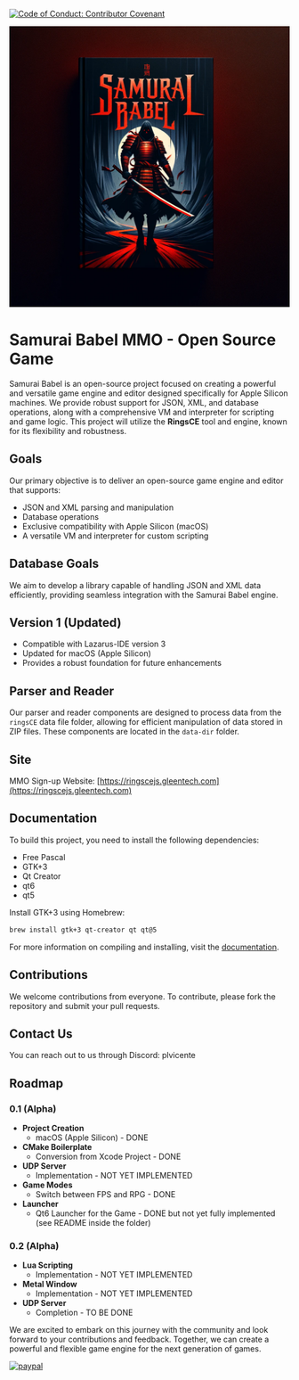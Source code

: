 [![Code of Conduct: Contributor Covenant](https://img.shields.io/badge/code_of_conduct-contributor_covenant-14cc21)](https://github.com/EthicalSource/contributor_covenant)

![Screenshot](SamuraiBabel_Premiere.png)

# Samurai Babel MMO - Open Source Game

Samurai Babel is an open-source project focused on creating a powerful and versatile game engine and editor designed specifically for Apple Silicon machines. We provide robust support for JSON, XML, and database operations, along with a comprehensive VM and interpreter for scripting and game logic. This project will utilize the **RingsCE** tool and engine, known for its flexibility and robustness.

## Goals
Our primary objective is to deliver an open-source game engine and editor that supports:
- JSON and XML parsing and manipulation
- Database operations
- Exclusive compatibility with Apple Silicon (macOS)
- A versatile VM and interpreter for custom scripting

## Database Goals
We aim to develop a library capable of handling JSON and XML data efficiently, providing seamless integration with the Samurai Babel engine.

## Version 1 (Updated)
- Compatible with Lazarus-IDE version 3
- Updated for macOS (Apple Silicon)
- Provides a robust foundation for future enhancements

## Parser and Reader
Our parser and reader components are designed to process data from the `ringsCE` data file folder, allowing for efficient manipulation of data stored in ZIP files. These components are located in the `data-dir` folder.

## Site
MMO Sign-up Website: [https://ringscejs.gleentech.com](https://ringscejs.gleentech.com)

## Documentation
To build this project, you need to install the following dependencies:
- Free Pascal
- GTK+3
- Qt Creator
- qt6
- qt5

Install GTK+3 using Homebrew:
```sh
brew install gtk+3 qt-creator qt qt@5
```

For more information on compiling and installing, visit the [documentation](https://ringscejs.gleentech.com/docs).

## Contributions
We welcome contributions from everyone. To contribute, please fork the repository and submit your pull requests.

## Contact Us
You can reach out to us through Discord: plvicente

## Roadmap

### 0.1 (Alpha)
- **Project Creation**
  - macOS (Apple Silicon) - DONE
- **CMake Boilerplate**
  - Conversion from Xcode Project - DONE
- **UDP Server**
  - Implementation - NOT YET IMPLEMENTED
- **Game Modes**
  - Switch between FPS and RPG - DONE
- **Launcher**
  - Qt6 Launcher for the Game - DONE but not yet fully implemented (see README inside the folder)

### 0.2 (Alpha)
- **Lua Scripting**
  - Implementation - NOT YET IMPLEMENTED
- **Metal Window**
  - Implementation - NOT YET IMPLEMENTED
- **UDP Server**
  - Completion - TO BE DONE

We are excited to embark on this journey with the community and look forward to your contributions and feedback. Together, we can create a powerful and flexible game engine for the next generation of games.

[![paypal](https://www.paypalobjects.com/en_US/i/btn/btn_donateCC_LG.gif)](pdvicente@gleentech.com)

